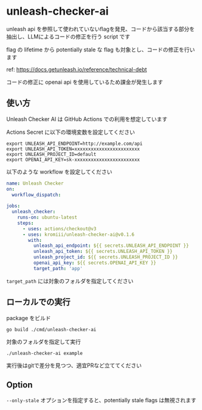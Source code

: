 # unleash-checker-ai

unleash api を参照して使われていないflagを発見、コードから該当する部分を抽出し、LLMによるコードの修正を行う script です

flag の lifetime から potentially stale な flag も対象とし、コードの修正を行います

ref: https://docs.getunleash.io/reference/technical-debt

コードの修正に openai api を使用しているため課金が発生します

## 使い方

Unleash Checker AI は GitHub Actions での利用を想定しています

Actions Secret に以下の環境変数を設定してください

```
export UNLEASH_API_ENDPOINT=http://example.com/api
export UNLEASH_API_TOKEN=xxxxxxxxxxxxxxxxxxxxxxxx
export UNLEASH_PROJECT_ID=default
export OPENAI_API_KEY=sk-xxxxxxxxxxxxxxxxxxxxxxxx
```

以下のような workflow を設定してください

```yaml
name: Unleash Checker
on:
  workflow_dispatch:
    
jobs:
  unleash_checker:
    runs-on: ubuntu-latest
    steps:
      - uses: actions/checkout@v3
      - uses: kromiii/unleash-checker-ai@v0.1.6
        with:
          unleash_api_endpoint: ${{ secrets.UNLEASH_API_ENDPOINT }}
          unleash_api_token: ${{ secrets.UNLEASH_API_TOKEN }}
          unleash_project_id: ${{ secrets.UNLEASH_PROJECT_ID }}
          openai_api_key: ${{ secrets.OPENAI_API_KEY }}
          target_path: 'app'
```

`target_path` には対象のフォルダを指定してください

## ローカルでの実行

package をビルド

```
go build ./cmd/unleash-checker-ai
```

対象のフォルダを指定して実行

```
./unleash-checker-ai example
```

実行後はgitで差分を見つつ、適宜PRなど立ててください

## Option

`--only-stale` オプションを指定すると、potentially stale flags は無視されます
